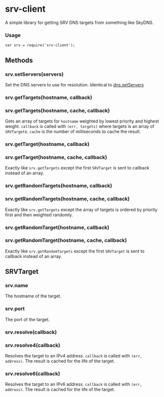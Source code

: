 # srv-client #

A simple library for getting SRV DNS targets from something like SkyDNS.

### Usage ###

```JS
var srv = require('srv-client');
```

## Methods ##

### srv.setServers(servers) ###

Set the DNS servers to use for resolution. Identical to [dns.setServers](https://nodejs.org/api/dns.html#dns_dns_setservers_servers)

### srv.getTargets(hostname, callback) ###
### srv.getTargets(hostname, cache, callback) ###

Gets an array of targets for `hostname` weighted by lowest priority and highest weight. `callback`
is called with `(err, targets)` where targets is an array of `SRVTarget`s. `cache` is the number
of milliseconds to cache the result.

### srv.getTarget(hostname, callback) ###
### srv.getTarget(hostname, cache, callback) ###

Exactly like `srv.getTargets` except the first `SRVTarget` is sent to callback instead of an array.

### srv.getRandomTargets(hostname, callback) ###
### srv.getRandomTargets(hostname, cache, callback) ###

Exactly like `srv.getTargets` except the array of targets is ordered by priority first and then
weighted randomly.

### srv.getRandomTarget(hostname, callback) ###
### srv.getRandomTarget(hostname, cache, callback) ###

Exactly like `srv.getRandomTargets` except the first `SRVTarget` is sent to callback instead of
an array.

## SRVTarget ##

### srv.name ###

The hostname of the target.

### srv.port ###

The port of the target.

### srv.resolve(callback) ###
### srv.resolve4(callback) ###

Resolves the target to an IPv4 address. `callback` is called with `(err, address)`. The result is
cached for the life of the target.

### srv.resolve6(callback) ###

Resolves the target to an IPv6 address. `callback` is called with `(err, address)`. The result is
cached for the life of the target.
